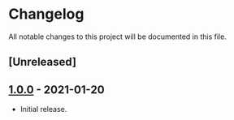 # Changelog

All notable changes to this project will be documented in this file.

## [Unreleased]

<!--
"### Added" for new features.
"### Changed" for changes in existing functionality.
"### Deprecated" for soon-to-be removed features.
"### Removed" for now removed features.
"### Fixed" for any bug fixes.
"### Security" in case of vulnerabilities.
-->

## [1.0.0] - 2021-01-20
- Initial release.

[1.0.0]: https://github.com/digipolisantwerp/location-viewer_widget_angular/compare/v1.0.0
